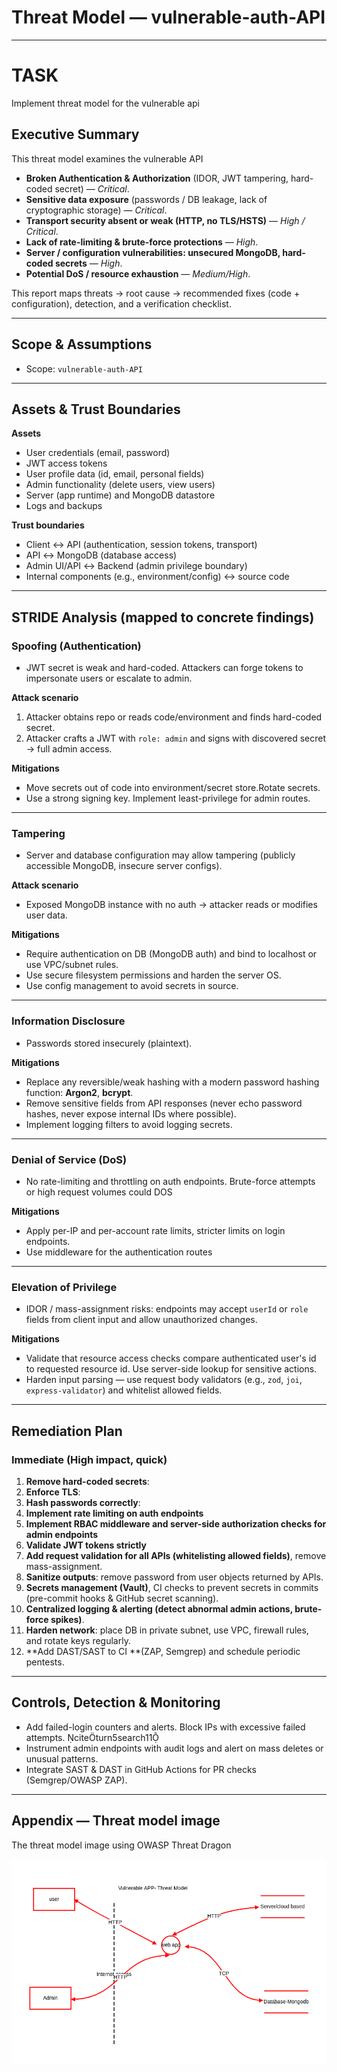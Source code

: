 
# Threat Model — vulnerable-auth-API

---

# TASK

Implement threat model for the vulnerable api


## Executive Summary 

This threat model examines the vulnerable API

- **Broken Authentication & Authorization** (IDOR, JWT tampering, hard-coded secret) — *Critical*.  
- **Sensitive data exposure** (passwords / DB leakage, lack of cryptographic storage) — *Critical*.  
- **Transport security absent or weak (HTTP, no TLS/HSTS)** — *High / Critical*.  
- **Lack of rate-limiting & brute-force protections** — *High*.  
- **Server / configuration vulnerabilities: unsecured MongoDB, hard-coded secrets** — *High*.  
- **Potential DoS / resource exhaustion** — *Medium/High*.

This report maps threats → root cause → recommended fixes (code + configuration), detection, and a verification checklist.

---

## Scope & Assumptions
- Scope: `vulnerable-auth-API`   


---

## Assets & Trust Boundaries
**Assets**
- User credentials (email, password)
- JWT access tokens
- User profile data (id, email, personal fields)
- Admin functionality (delete users, view users)
- Server (app runtime) and MongoDB datastore
- Logs and backups

**Trust boundaries**
- Client ↔ API (authentication, session tokens, transport)
- API ↔ MongoDB (database access)
- Admin UI/API ↔ Backend (admin privilege boundary)
- Internal components (e.g., environment/config) ↔ source code

---

## STRIDE Analysis (mapped to concrete findings)

### Spoofing (Authentication)

- JWT secret is weak and hard-coded. Attackers can forge tokens to impersonate users or escalate to admin.

**Attack scenario**
1. Attacker obtains repo or reads code/environment and finds hard-coded secret.  
2. Attacker crafts a JWT with `role: admin` and signs with discovered secret → full admin access.

**Mitigations**
- Move secrets out of code into environment/secret store.Rotate secrets.
- Use a strong signing key. Implement least-privilege for admin routes.

---

### Tampering

- Server and database configuration may allow tampering (publicly accessible MongoDB, insecure server configs). 

**Attack scenario**
- Exposed MongoDB instance with no auth → attacker reads or modifies user data.

**Mitigations**
- Require authentication on DB (MongoDB auth) and bind to localhost or use VPC/subnet rules.  
- Use secure filesystem permissions and harden the server OS.  
- Use config management to avoid secrets in source.


---

### Information Disclosure

- Passwords stored insecurely (plaintext).

**Mitigations**
- Replace any reversible/weak hashing with a modern password hashing function: **Argon2**, **bcrypt**. 
- Remove sensitive fields from API responses (never echo password hashes, never expose internal IDs where possible).  
- Implement logging filters to avoid logging secrets.


---

### Denial of Service (DoS)

- No rate-limiting and throttling on auth endpoints. Brute-force attempts or high request volumes could DOS

**Mitigations**
- Apply per-IP and per-account rate limits, stricter limits on login endpoints.
- Use middleware for the authentication routes

---

### Elevation of Privilege

- IDOR / mass-assignment risks: endpoints may accept `userId` or `role` fields from client input and allow unauthorized changes.

**Mitigations**
- Validate that resource access checks compare authenticated user's id to requested resource id. Use server-side lookup for sensitive actions.  
- Harden input parsing — use request body validators (e.g., `zod`, `joi`, `express-validator`) and whitelist allowed fields.


---

## Remediation Plan 

### Immediate (High impact, quick)
1. **Remove hard-coded secrets**:
2. **Enforce TLS**:
3. **Hash passwords correctly**: 
4. **Implement rate limiting on auth endpoints**
5. **Implement RBAC middleware and server-side authorization checks for admin endpoints**
6. **Validate JWT tokens strictly**
7. **Add request validation for all APIs (whitelisting allowed fields)**, remove mass-assignment.
8. **Sanitize outputs**: remove password from user objects returned by APIs.
9. **Secrets management (Vault)**, CI checks to prevent secrets in commits (pre-commit hooks & GitHub secret scanning).
10. **Centralized logging & alerting (detect abnormal admin actions, brute-force spikes)**.
11. **Harden network**: place DB in private subnet, use VPC, firewall rules, and rotate keys regularly.
12. **Add DAST/SAST to CI **(ZAP, Semgrep) and schedule periodic pentests.

---

## Controls, Detection & Monitoring
- Add failed-login counters and alerts. Block IPs with excessive failed attempts. citeturn5search11  
- Instrument admin endpoints with audit logs and alert on mass deletes or unusual patterns.  
- Integrate SAST & DAST in GitHub Actions for PR checks (Semgrep/OWASP ZAP).

---

## Appendix — Threat model image

The threat model image using OWASP Threat Dragon 

![Alt text](/Images/STRIDE.png)



